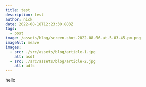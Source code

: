 ```yaml
---
title: test
description: test
author: nick
date: 2022-08-18T12:23:30.883Z
tags:
  - post
image: /assets/blog/screen-shot-2022-08-06-at-5.03.45-pm.png
imageAlt: meave
images:
  - src: ./src/assets/blog/article-1.jpg
    alt: asdf
  - src: ./src/assets/blog/article-2.jpg
    alt: adfs
---
```

hello